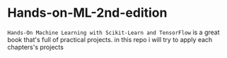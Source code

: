 # Hands-on-ML-2nd-edition
`Hands-On Machine Learning with Scikit-Learn and TensorFlow` is a great book that's full of practical projects. in this repo i will try to apply each chapters's projects
